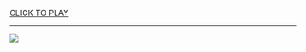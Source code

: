 
<a href="https://premium76.site?title=driving_games_unblocked_free&ref=13M">CLICK TO PLAY</a></h3>
<hr>

<a href="https://premium76.site?title=driving_games_unblocked_free&ref=13M"><img src="https://clearcache.store/games.png"></a>


